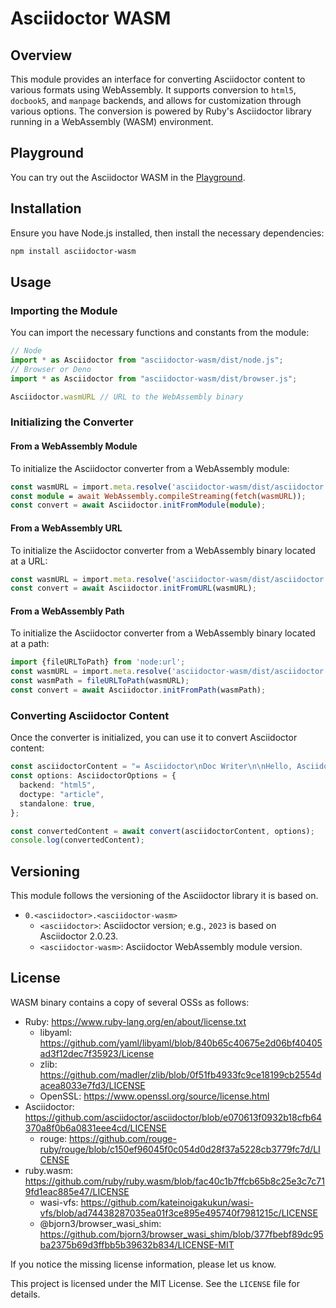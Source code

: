 # Asciidoctor WASM

## Overview

This module provides an interface for converting Asciidoctor content to various formats using WebAssembly.
It supports conversion to `html5`, `docbook5`, and `manpage` backends, and allows for customization through various options.
The conversion is powered by Ruby's Asciidoctor library running in a WebAssembly (WASM) environment.

## Playground

You can try out the Asciidoctor WASM in the [Playground](https://tani.github.io/asciidoctor-wasm/).

## Installation

Ensure you have Node.js installed, then install the necessary dependencies:

```sh
npm install asciidoctor-wasm
```

## Usage

### Importing the Module

You can import the necessary functions and constants from the module:

```typescript
// Node
import * as Asciidoctor from "asciidoctor-wasm/dist/node.js";
// Browser or Deno
import * as Asciidoctor from "asciidoctor-wasm/dist/browser.js";

Asciidoctor.wasmURL // URL to the WebAssembly binary
```

### Initializing the Converter

#### From a WebAssembly Module

To initialize the Asciidoctor converter from a WebAssembly module:

```typescript
const wasmURL = import.meta.resolve('asciidoctor-wasm/dist/asciidoctor.wasm');
const module = await WebAssembly.compileStreaming(fetch(wasmURL));
const convert = await Asciidoctor.initFromModule(module);
```

#### From a WebAssembly URL

To initialize the Asciidoctor converter from a WebAssembly binary located at a URL:

```typescript
const wasmURL = import.meta.resolve('asciidoctor-wasm/dist/asciidoctor.wasm');
const convert = await Asciidoctor.initFromURL(wasmURL);
```

#### From a WebAssembly Path

To initialize the Asciidoctor converter from a WebAssembly binary located at a path:

```typescript
import {fileURLToPath} from 'node:url';
const wasmURL = import.meta.resolve('asciidoctor-wasm/dist/asciidoctor.wasm');
const wasmPath = fileURLToPath(wasmURL);
const convert = await Asciidoctor.initFromPath(wasmPath);
```

### Converting Asciidoctor Content

Once the converter is initialized, you can use it to convert Asciidoctor content:

```typescript
const asciidoctorContent = "= Asciidoctor\nDoc Writer\n\nHello, Asciidoctor!";
const options: AsciidoctorOptions = {
  backend: "html5",
  doctype: "article",
  standalone: true,
};

const convertedContent = await convert(asciidoctorContent, options);
console.log(convertedContent);
```

## Versioning

This module follows the versioning of the Asciidoctor library it is based on.

- `0.<asciidoctor>.<asciidoctor-wasm>`
    - `<asciidoctor>`: Asciidoctor version; e.g., `2023` is based on Asciidoctor 2.0.23.
    - `<asciidoctor-wasm>`: Asciidoctor WebAssembly module version.

## License

WASM binary contains a copy of several OSSs as follows:

- Ruby: https://www.ruby-lang.org/en/about/license.txt
    - libyaml: https://github.com/yaml/libyaml/blob/840b65c40675e2d06bf40405ad3f12dec7f35923/License
    - zlib: https://github.com/madler/zlib/blob/0f51fb4933fc9ce18199cb2554dacea8033e7fd3/LICENSE
    - OpenSSL: https://www.openssl.org/source/license.html
- Asciidoctor: https://github.com/asciidoctor/asciidoctor/blob/e070613f0932b18cfb64370a8f0b6a0831eee4cd/LICENSE
    - rouge: https://github.com/rouge-ruby/rouge/blob/c150ef96045f0c054d0d28f37a5228cb3779fc7d/LICENSE
- ruby.wasm: https://github.com/ruby/ruby.wasm/blob/fac40c1b7ffcb65b8c25e3c7c719fd1eac885e47/LICENSE
    - wasi-vfs: https://github.com/kateinoigakukun/wasi-vfs/blob/ad74438287035ea01f3ce895e495740f7981215c/LICENSE
    - @bjorn3/browser_wasi_shim: https://github.com/bjorn3/browser_wasi_shim/blob/377fbebf89dc95ba2375b69d3ffbb5b39632b834/LICENSE-MIT

If you notice the missing license information, please let us know.

This project is licensed under the MIT License. See the `LICENSE` file for details.
